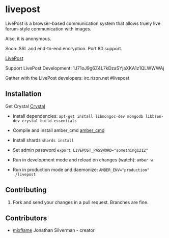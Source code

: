 # livepost

LivePost is a browser-based communication system that allows truely live forum-style communication with images.

Also, it is anonymous.

Soon: SSL and end-to-end encryption. Port 80 support.

[LivePost](http://livepost.mixflame.com)

Support LivePost Development: 1J71oJ9g6Z4L7kDzaSYjaXKA1z1QLWWWAj

Gather with the LivePost developers: irc.rizon.net #livepost

## Installation

Get Crystal [Crystal](https://crystal-lang.org)

* Install dependencies: ```apt-get install libmongoc-dev mongodb libbson-dev crystal build-essentials```

* Compile and install amber_cmd [amber_cmd](https://github.com/amber-crystal/amber_cmd)

* Install shards ```shards install```

* Set admin password ```export LIVEPOST_PASSWORD="something1212"```

* Run in development mode and reload on changes (watch): ```amber w```

* Run in production mode and daemonize: ```AMBER_ENV="production" ./livepost```

## Contributing

1. Fork and send your changes in a pull request. Branches are fine.

## Contributors

- [mixflame](https://github.com/mixflame) Jonathan Silverman - creator
